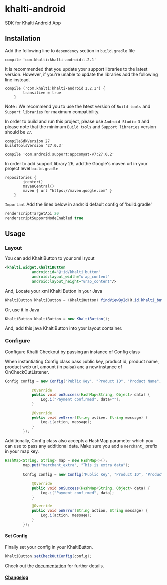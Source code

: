 # khalti-android
SDK for Khalti Android App

## Installation
Add the following line to `dependency` section in `build.gradle` file

```
compile 'com.khalti:khalti-android:1.2.1'
```
It is recommended that you update your support libraries to the latest version. However, if you're unable to update the libraries add the following line instead.

```
compile ('com.khalti:khalti-android:1.2.1') {
        transitive = true
    }
```
Note : We recommend you to use the latest version of `Build tools` and `Support libraries` for maximum compatibility. 

In order to build and run this project, please use `Android Studio 3` and please note that the minimum `Build tools` and `Support libraries` version should be `27`.

```
compileSdkVersion 27
buildToolsVersion '27.0.3'

compile 'com.android.support:appcompat-v7:27.0.2'
```
In order to add support library 26, add the Google's maven url in your project level `build.gradle`

```
repositories {
        jcenter()
        mavenCentral()
        maven { url "https://maven.google.com" }
    }
```

`Important` Add the lines below in android default config of 'build.gradle'
``` java
renderscriptTargetApi 20
renderscriptSupportModeEnabled true
```

## Usage

### Layout

You can add KhaltiButton to your xml layout
```xml
<khalti.widget.KhaltiButton
            android:id="@+id/khalti_button"
            android:layout_width="wrap_content"
            android:layout_height="wrap_content"/>

```
And, Locate your xml Khalti Button in your Java
``` java
KhaltiButton khaltiButton = (KhaltiButton) findViewById(R.id.khalti_button);
```

Or, use it in Java

``` java
KhaltiButton khaltiButton = new KhaltiButton();
```
And, add this java KhaltiButton into your layout container.


### Configure

Configure Khalti Checkout by passing an instance of Config class

When instantiating Config class pass public key, product id, product name, product web url, amount (in paisa) and a new instance of OnCheckOutListener.
```java
Config config = new Config("Public Key", "Product ID", "Product Name", "Product Url", amount, new OnCheckOutListener() {

            @Override
            public void onSuccess(HashMap<String, Object> data) {
                Log.i("Payment confirmed", data+"");
            }

            @Override
            public void onError(String action, String message) {
                Log.i(action, message);
            }
        });
```
Additionally, Config class also accepts a HashMap parameter which you can use to pass any additional data. Make sure you add a `merchant_` prefix in your map key.

``` java
HashMap<String, String> map = new HashMap<>();
        map.put("merchant_extra", "This is extra data");
        
        Config config = new Config("Public Key", "Product ID", "Product Name", "Product Url", amount, map, new OnCheckOutListener() {

            @Override
            public void onSuccess(HashMap<String, Object> data) {
                Log.i("Payment confirmed", data);
            }

            @Override
            public void onError(String action, String message) {
                Log.i(action, message);
            }
        });

```
#### Set Config
Finally set your config in your KhaltiButton.

``` java
khaltiButton.setCheckOutConfig(config);
```

Check out the [documentation](http://docs.khalti.com/checkout/android/) for further details.

#### [Changelog](https://github.com/khalti/khalti-sdk-android/blob/master/CHANGELOG.md)
